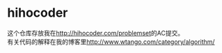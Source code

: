# hihocoder
这个仓库存放我在<a href="http://hihocoder.com/">http://hihocoder.com/problemset</a>的AC提交。<br>
有关代码的解释在我的博客里<a href="https://github.com/Wtango/hihocoder">http://www.wtango.com/category/algorithm/</a>
